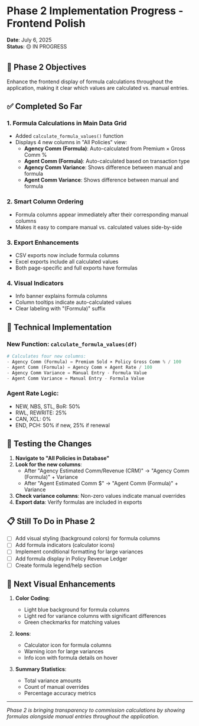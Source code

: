 # Phase 2 Implementation Progress - Frontend Polish
**Date**: July 6, 2025  
**Status**: 🟡 IN PROGRESS

## 🎯 Phase 2 Objectives

Enhance the frontend display of formula calculations throughout the application, making it clear which values are calculated vs. manual entries.

## ✅ Completed So Far

### 1. Formula Calculations in Main Data Grid
- Added `calculate_formula_values()` function
- Displays 4 new columns in "All Policies" view:
  - **Agency Comm (Formula)**: Auto-calculated from Premium × Gross Comm %
  - **Agent Comm (Formula)**: Auto-calculated based on transaction type
  - **Agency Comm Variance**: Shows difference between manual and formula
  - **Agent Comm Variance**: Shows difference between manual and formula

### 2. Smart Column Ordering
- Formula columns appear immediately after their corresponding manual columns
- Makes it easy to compare manual vs. calculated values side-by-side

### 3. Export Enhancements
- CSV exports now include formula columns
- Excel exports include all calculated values
- Both page-specific and full exports have formulas

### 4. Visual Indicators
- Info banner explains formula columns
- Column tooltips indicate auto-calculated values
- Clear labeling with "(Formula)" suffix

## 🔧 Technical Implementation

### New Function: `calculate_formula_values(df)`
```python
# Calculates four new columns:
- Agency Comm (Formula) = Premium Sold × Policy Gross Comm % / 100
- Agent Comm (Formula) = Agency Comm × Agent Rate / 100
- Agency Comm Variance = Manual Entry - Formula Value
- Agent Comm Variance = Manual Entry - Formula Value
```

### Agent Rate Logic:
- NEW, NBS, STL, BoR: 50%
- RWL, REWRITE: 25%
- CAN, XCL: 0%
- END, PCH: 50% if new, 25% if renewal

## 🧪 Testing the Changes

1. **Navigate to "All Policies in Database"**
2. **Look for the new columns**:
   - After "Agency Estimated Comm/Revenue (CRM)" → "Agency Comm (Formula)" + Variance
   - After "Agent Estimated Comm $" → "Agent Comm (Formula)" + Variance
3. **Check variance columns**: Non-zero values indicate manual overrides
4. **Export data**: Verify formulas are included in exports

## 📋 Still To Do in Phase 2

- [ ] Add visual styling (background colors) for formula columns
- [ ] Add formula indicators (calculator icons)
- [ ] Implement conditional formatting for large variances
- [ ] Add formula display in Policy Revenue Ledger
- [ ] Create formula legend/help section

## 🎨 Next Visual Enhancements

1. **Color Coding**:
   - Light blue background for formula columns
   - Light red for variance columns with significant differences
   - Green checkmarks for matching values

2. **Icons**:
   - Calculator icon for formula columns
   - Warning icon for large variances
   - Info icon with formula details on hover

3. **Summary Statistics**:
   - Total variance amounts
   - Count of manual overrides
   - Percentage accuracy metrics

---

*Phase 2 is bringing transparency to commission calculations by showing formulas alongside manual entries throughout the application.*